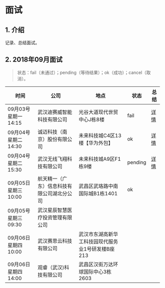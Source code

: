  # 面试

## 1. 介绍

记录、总结面试。

## 2. 2018年09月面试

> 状态：fail（未通过）；pending（等待结果）；ok（成功）；cancel（取消）。

| 时间                     | 公司                                       | 地点                                                | 状态    | 总结                                                   |
| ------------------------ | ------------------------------------------ | --------------------------------------------------- | ------- | ------------------------------------------------------ |
| 09月03号         星期一  14:15 | 武汉迪赛威智能科技有限公司                 | 光谷大道现代世贸中心J栋8楼                          | fail | [详情](./2018/09/03/武汉迪赛威智能科技有限公司.md) |
| 09月04号         星期二  14:30 | 诚迈科技（南京）股份有限公司 | 未来科技城C4区13楼【华为外包】 | ok | [详情](./2018/09/04/诚迈科技（南京）股份有限公司.md) |
| 09月04号         星期二  15:30 | 武汉无线飞翔科技有限公司                   | 未来科技城A9区F1栋9楼                               | pending | [详情](./2018/09/04/武汉无线飞翔科技有限公司.md) |
| 09月05日         星期三   10:00 | 航天精一（广东）信息科技有限公司湖北分公 司 | 武昌区武珞路中南国际城B1栋1401                      | ok |                                                        |
| 09月05号         星期三  09:30 | 武汉星辰智慧医疗投资管理有限公司 |  |  | |
| 09月06日         星期四  10:00 | 武汉赛思云科技有限公司 | 武汉市东湖高新华工科技园现代服务业1号研发楼B座213 |  | |
| 09月06日         星期四  14:00 | 观睿（武汉)科技有限公司 | 武昌区汉街万达环球国际中心3栋2603 |  | |


